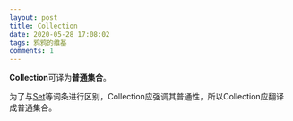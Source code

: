 ```yaml
---
layout: post
title: Collection
date: 2020-05-28 17:08:02
tags: 鸦鸦的维基
comments: 1
---
```


**Collection**可译为**普通集合**。

为了与[Set](/Set)等词条进行区别，Collection应强调其普通性，所以Collection应翻译成普通集合。



